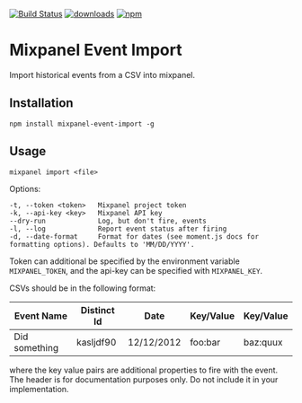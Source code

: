 [![Build Status](https://travis-ci.org/mantacode/mixpanel-event-import.png)](https://travis-ci.org/mantacode/mixpanel-event-import) [![downloads](http://img.shields.io/npm/dm/mixpanel-event-import.svg)](https://npmjs.org/package/mixpanel-event-import) [![npm](http://img.shields.io/npm/v/mixpanel-event-import.svg)](https://npmjs.org/package/mixpanel-event-import)

# Mixpanel Event Import

Import historical events from a CSV into mixpanel.

## Installation

`npm install mixpanel-event-import -g`

## Usage

`mixpanel import <file>`

Options:

```no-highlight
-t, --token <token>   Mixpanel project token
-k, --api-key <key>   Mixpanel API key
--dry-run             Log, but don't fire, events
-l, --log             Report event status after firing
-d, --date-format     Format for dates (see moment.js docs for formatting options). Defaults to 'MM/DD/YYYY'.
```

Token can additional be specified by the environment variable `MIXPANEL_TOKEN`, and the api-key can be specified with `MIXPANEL_KEY`.

CSVs should be in the following format:

| Event Name | Distinct Id | Date | Key/Value | Key/Value |
|------------|-------------|------|-----------|-----------|
| Did something | kasljdf90 | 12/12/2012 | foo:bar | baz:quux |

where the key value pairs are additional properties to fire with the event. The header is for documentation purposes only. Do not include it in your implementation.
